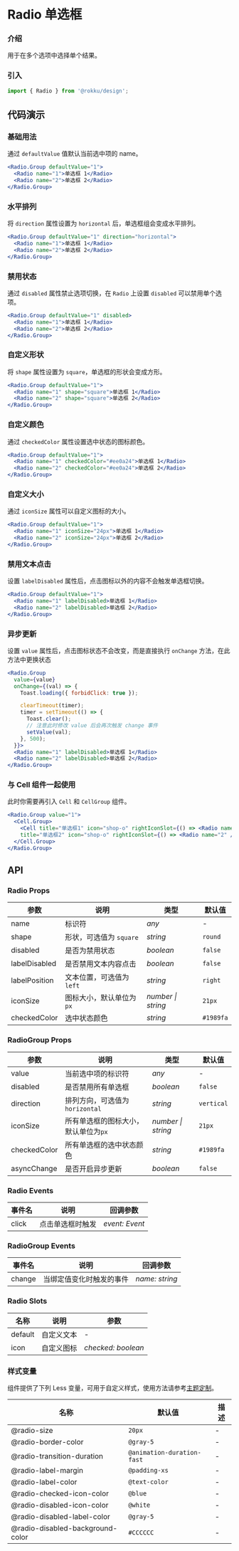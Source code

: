# Radio 单选框

### 介绍

用于在多个选项中选择单个结果。

### 引入

```js
import { Radio } from '@rokku/design';
```

## 代码演示

### 基础用法

通过 `defaultValue` 值默认当前选中项的 name。

```jsx
<Radio.Group defaultValue="1">
  <Radio name="1">单选框 1</Radio>
  <Radio name="2">单选框 2</Radio>
</Radio.Group>
```

### 水平排列

将 `direction` 属性设置为 `horizontal` 后，单选框组会变成水平排列。

```jsx
<Radio.Group defaultValue="1" direction="horizontal">
  <Radio name="1">单选框 1</Radio>
  <Radio name="2">单选框 2</Radio>
</Radio.Group>
```

### 禁用状态

通过 `disabled` 属性禁止选项切换，在 `Radio` 上设置 `disabled` 可以禁用单个选项。

```jsx
<Radio.Group defaultValue="1" disabled>
  <Radio name="1">单选框 1</Radio>
  <Radio name="2">单选框 2</Radio>
</Radio.Group>
```

### 自定义形状

将 `shape` 属性设置为 `square`，单选框的形状会变成方形。

```jsx
<Radio.Group defaultValue="1">
  <Radio name="1" shape="square">单选框 1</Radio>
  <Radio name="2" shape="square">单选框 2</Radio>
</Radio.Group>
```

### 自定义颜色

通过 `checkedColor` 属性设置选中状态的图标颜色。

```jsx
<Radio.Group defaultValue="1">
  <Radio name="1" checkedColor="#ee0a24">单选框 1</Radio>
  <Radio name="2" checkedColor="#ee0a24">单选框 2</Radio>
</Radio.Group>
```

### 自定义大小

通过 `iconSize` 属性可以自定义图标的大小。

```jsx
<Radio.Group defaultValue="1">
  <Radio name="1" iconSize="24px">单选框 1</Radio>
  <Radio name="2" iconSize="24px">单选框 2</Radio>
</Radio.Group>
```

### 禁用文本点击

设置 `labelDisabled` 属性后，点击图标以外的内容不会触发单选框切换。

```jsx
<Radio.Group defaultValue="1">
  <Radio name="1" labelDisabled>单选框 1</Radio>
  <Radio name="2" labelDisabled>单选框 2</Radio>
</Radio.Group>
```

### 异步更新

设置 `value` 属性后，点击图标状态不会改变，而是直接执行 `onChange` 方法，在此方法中更换状态

```jsx
<Radio.Group
  value={value}
  onChange={(val) => {
    Toast.loading({ forbidClick: true });

    clearTimeout(timer);
    timer = setTimeout(() => {
      Toast.clear();
      // 注意此时修改 value 后会再次触发 change 事件
      setValue(val);
    }, 500);
  }}>
  <Radio name="1" labelDisabled>单选框 1</Radio>
  <Radio name="2" labelDisabled>单选框 2</Radio>
</Radio.Group>
```

### 与 Cell 组件一起使用

此时你需要再引入 `Cell` 和 `CellGroup` 组件。

```jsx
<Radio.Group value="1">
  <Cell.Group>
    <Cell title="单选框1" icon="shop-o" rightIconSlot={() => <Radio name="1" />} /> <Cell
    title="单选框2" icon="shop-o" rightIconSlot={() => <Radio name="2" />} />
  </Cell.Group>
</Radio.Group>
```

## API

### Radio Props

| 参数          | 说明                      | 类型               | 默认值    |
| ------------- | ------------------------- | ------------------ | --------- |
| name          | 标识符                    | _any_              | -         |
| shape         | 形状，可选值为 `square`   | _string_           | `round`   |
| disabled      | 是否为禁用状态            | _boolean_          | `false`   |
| labelDisabled | 是否禁用文本内容点击      | _boolean_          | `false`   |
| labelPosition | 文本位置，可选值为 `left` | _string_           | `right`   |
| iconSize      | 图标大小，默认单位为`px`  | _number \| string_ | `21px`    |
| checkedColor  | 选中状态颜色              | _string_           | `#1989fa` |

### RadioGroup Props

| 参数         | 说明                                 | 类型               | 默认值     |
| ------------ | ------------------------------------ | ------------------ | ---------- |
| value        | 当前选中项的标识符                   | _any_              | -          |
| disabled     | 是否禁用所有单选框                   | _boolean_          | `false`    |
| direction    | 排列方向，可选值为`horizontal`       | _string_           | `vertical` |
| iconSize     | 所有单选框的图标大小，默认单位为`px` | _number \| string_ | `21px`     |
| checkedColor | 所有单选框的选中状态颜色             | _string_           | `#1989fa`  |
| asyncChange  | 是否开启异步更新                     | _boolean_          | `false`    |

### Radio Events

| 事件名 | 说明             | 回调参数       |
| ------ | ---------------- | -------------- |
| click  | 点击单选框时触发 | _event: Event_ |

### RadioGroup Events

| 事件名 | 说明                     | 回调参数       |
| ------ | ------------------------ | -------------- |
| change | 当绑定值变化时触发的事件 | _name: string_ |

### Radio Slots

| 名称    | 说明       | 参数               |
| ------- | ---------- | ------------------ |
| default | 自定义文本 | -                  |
| icon    | 自定义图标 | _checked: boolean_ |

### 样式变量

组件提供了下列 Less 变量，可用于自定义样式，使用方法请参考[主题定制](#/zh-CN/theme)。

| 名称                             | 默认值                     | 描述 |
| -------------------------------- | -------------------------- | ---- |
| @radio-size                      | `20px`                     | -    |
| @radio-border-color              | `@gray-5`                  | -    |
| @radio-transition-duration       | `@animation-duration-fast` | -    |
| @radio-label-margin              | `@padding-xs`              | -    |
| @radio-label-color               | `@text-color`              | -    |
| @radio-checked-icon-color        | `@blue`                    | -    |
| @radio-disabled-icon-color       | `@white`                   | -    |
| @radio-disabled-label-color      | `@gray-5`                  | -    |
| @radio-disabled-background-color | `#CCCCCC`                  | -    |
